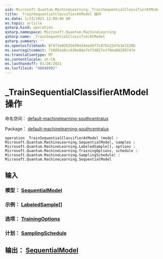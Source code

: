 ```yaml
---
uid: Microsoft.Quantum.MachineLearning._TrainSequentialClassifierAtModel
title: _TrainSequentialClassifierAtModel 操作
ms.date: 1/23/2021 12:00:00 AM
ms.topic: article
qsharp.kind: operation
qsharp.namespace: Microsoft.Quantum.MachineLearning
qsharp.name: _TrainSequentialClassifierAtModel
qsharp.summary: ''
ms.openlocfilehash: 8f4f3e02b35639434ee45f7c875e2247e1e3138b
ms.sourcegitcommit: 71605ea9cc630e84e7ef29027e1f0ea06299747e
ms.translationtype: MT
ms.contentlocale: zh-CN
ms.lasthandoff: 01/26/2021
ms.locfileid: "98848992"
---
```

# <a name="_trainsequentialclassifieratmodel-operation"></a>_TrainSequentialClassifierAtModel 操作

命名空间： [default-machinelearning-southcentralus](xref:Microsoft.Quantum.MachineLearning)

Package： [default-machinelearning-southcentralus](https://nuget.org/packages/Microsoft.Quantum.MachineLearning)




```qsharp
operation _TrainSequentialClassifierAtModel (model : Microsoft.Quantum.MachineLearning.SequentialModel, samples : Microsoft.Quantum.MachineLearning.LabeledSample[], options : Microsoft.Quantum.MachineLearning.TrainingOptions, schedule : Microsoft.Quantum.MachineLearning.SamplingSchedule) : Microsoft.Quantum.MachineLearning.SequentialModel
```


## <a name="input"></a>输入

### <a name="model--sequentialmodel"></a>模型： [SequentialModel](xref:Microsoft.Quantum.MachineLearning.SequentialModel)




### <a name="samples--labeledsample"></a>示例： [LabeledSample](xref:Microsoft.Quantum.MachineLearning.LabeledSample)[]




### <a name="options--trainingoptions"></a>选项： [TrainingOptions](xref:Microsoft.Quantum.MachineLearning.TrainingOptions)




### <a name="schedule--samplingschedule"></a>计划： [SamplingSchedule](xref:Microsoft.Quantum.MachineLearning.SamplingSchedule)





## <a name="output--sequentialmodel"></a>输出： [SequentialModel](xref:Microsoft.Quantum.MachineLearning.SequentialModel)

